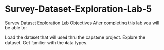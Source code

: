 # Survey-Dataset-Exploration-Lab-5
Survey Dataset Exploration Lab
Objectives
After completing this lab you will be able to:

Load the dataset that will used thru the capstone project.
Explore the dataset.
Get familier with the data types.
